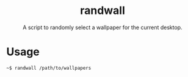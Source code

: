 <div align="center">

# randwall

A script to randomly select a wallpaper for the current desktop.

</div>

# Usage

```sh
~$ randwall /path/to/wallpapers
```
